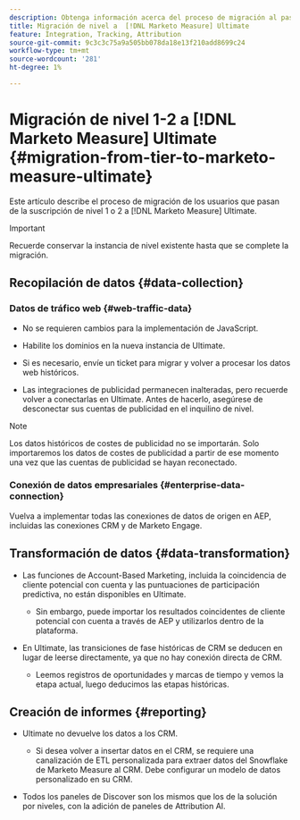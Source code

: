 ```yaml
---
description: Obtenga información acerca del proceso de migración al pasar de la  [!DNL Marketo Measure] suscripción por niveles a [!DNL Marketo Measure] Ultimate.
title: Migración de nivel a  [!DNL Marketo Measure] Ultimate
feature: Integration, Tracking, Attribution
source-git-commit: 9c3c3c75a9a505bb078da18e13f210add8699c24
workflow-type: tm+mt
source-wordcount: '281'
ht-degree: 1%

---
```


# Migración de nivel 1-2 a [!DNL Marketo Measure] Ultimate {#migration-from-tier-to-marketo-measure-ultimate}

Este artículo describe el proceso de migración de los usuarios que pasan de la suscripción de nivel 1 o 2 a [!DNL Marketo Measure] Ultimate.

>[!IMPORTANT]
>
>Recuerde conservar la instancia de nivel existente hasta que se complete la migración.

## Recopilación de datos {#data-collection}

### Datos de tráfico web {#web-traffic-data}

* No se requieren cambios para la implementación de JavaScript.

* Habilite los dominios en la nueva instancia de Ultimate.

* Si es necesario, envíe un ticket para migrar y volver a procesar los datos web históricos.

* Las integraciones de publicidad permanecen inalteradas, pero recuerde volver a conectarlas en Ultimate. Antes de hacerlo, asegúrese de desconectar sus cuentas de publicidad en el inquilino de nivel.

>[!NOTE]
>
>Los datos históricos de costes de publicidad no se importarán. Solo importaremos los datos de costes de publicidad a partir de ese momento una vez que las cuentas de publicidad se hayan reconectado.

### Conexión de datos empresariales {#enterprise-data-connection}

Vuelva a implementar todas las conexiones de datos de origen en AEP, incluidas las conexiones CRM y de Marketo Engage.

## Transformación de datos {#data-transformation}

* Las funciones de Account-Based Marketing, incluida la coincidencia de cliente potencial con cuenta y las puntuaciones de participación predictiva, no están disponibles en Ultimate.

   * Sin embargo, puede importar los resultados coincidentes de cliente potencial con cuenta a través de AEP y utilizarlos dentro de la plataforma.

* En Ultimate, las transiciones de fase históricas de CRM se deducen en lugar de leerse directamente, ya que no hay conexión directa de CRM.

   * Leemos registros de oportunidades y marcas de tiempo y vemos la etapa actual, luego deducimos las etapas históricas.

## Creación de informes {#reporting}

* Ultimate no devuelve los datos a los CRM.

   * Si desea volver a insertar datos en el CRM, se requiere una canalización de ETL personalizada para extraer datos del Snowflake de Marketo Measure al CRM. Debe configurar un modelo de datos personalizado en su CRM.

* Todos los paneles de Discover son los mismos que los de la solución por niveles, con la adición de paneles de Attribution AI.
